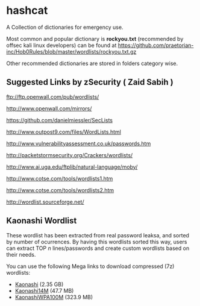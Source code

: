 # hashcat
A Collection of dictionaries for emergency use.

Most common and popular dictionary is **rockyou.txt** (recommended by offsec kali linux developers) can be found at https://github.com/praetorian-inc/Hob0Rules/blob/master/wordlists/rockyou.txt.gz

Other recommended dictionaries are stored in folders category wise.

## Suggested Links by zSecurity ( Zaid Sabih )
ftp://ftp.openwall.com/pub/wordlists/

http://www.openwall.com/mirrors/

https://github.com/danielmiessler/SecLists

http://www.outpost9.com/files/WordLists.html

http://www.vulnerabilityassessment.co.uk/passwords.htm

http://packetstormsecurity.org/Crackers/wordlists/

http://www.ai.uga.edu/ftplib/natural-language/moby/

http://www.cotse.com/tools/wordlists1.htm

http://www.cotse.com/tools/wordlists2.htm

http://wordlist.sourceforge.net/

## Kaonashi Wordlist
These wordlist has been extracted from real password leaksa, and sorted by number of ocurrences. By having this wordlists sorted this way, users can extract TOP _n_ lines/passwords and create custom wordlists based on their needs.

You can use the following Mega links to download compressed (7z) wordlists: 

* [Kaonashi](https://mega.nz/#!nWJXzYzS!P1G8HDiMxq5wFaxeWGWx334Wp9wByj5kMEGLZkVX694) (2.35 GB)
* [Kaonashi14M](https://mega.nz/#!7fIlxQaC!BlrWduRgBwWH_Za9SoEJnnq7ySrV4E_NzfTtn_OI418) (47.7 MB)
* [KaonashiWPA100M](https://mega.nz/#!jeRRgQgZ!xcRcLpm0ftuu7z7JN32LHMECqk9vmpVNH2JFVxSICfU) (323.9 MB)
